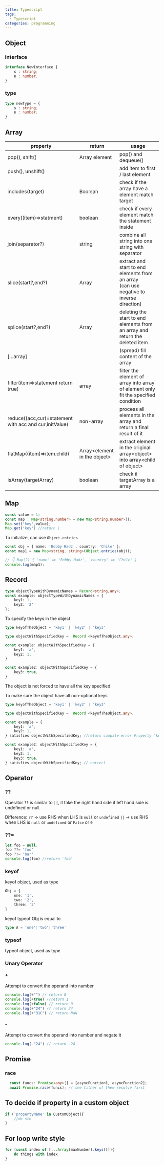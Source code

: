 ```yaml
---
title: Typescript
tags:
  - Typescript
categories: programming
---
```


## Object

### interface

``` Typescript
interface NewInterface {
    s : string;
    n : number;
}
```
### type
```Typescript
type newType = {
	s : string;
	n : number;
}
```

## Array
| **property**                                           | **return**                     | **usage**                                                                                  |
| ------------------------------------------------------ | ------------------------------ | ------------------------------------------------------------------------------------------ |
| pop(), shift()                                         | Array element                  | pop() and dequeue()                                                                        |
| push(), unshift()                                      |                                | add item to first / last element                                                           |
| includes(target)                                       | Boolean                        | check if the array have a element match target                                             |
| every((item)=>statment)                                | boolean                        | check if every element match the statement inside                                          |
| join(separator?)                                       | string                         | combine all string into one string with separator                                          |
| slice(start?,end?)                                     | Array                          | extract and start to end elements from an array<br>(can use negative to inverse direction) |
| splice(start?,end?)                                    | Array                          | deleting the start to end elements from an array and return the deleted item               |
| \[...array\]                                           |                                | (spread) fill content of the array                                                         |
| filter(item=>statement return true)                    | array                          | filter the element of array into array of element only fit the specified condition         |
| reduce((acc,cur)=statement with acc and cur,initValue) | non-array                      | process all elements in the array and return a final result of it                          |
| flatMap((item)=>item.child)                            | Array\<element in the object\> | extract element in the original array\<object\> into array\<child of object\>              |
| isArray(targetArray)                                   | boolean                        | check if targetArray is a array                                                            |
## Map
```Typescript
const value = 1;
const map : Map<string,number> = new Map<string,number>();
Map.set('key',value);
Map.get('key') //return 1
```

To initialize, can use `Object.entries`
```Typescript
const obj = { name: 'Bobby Hadz', country: 'Chile' };
const map1 = new Map<string, string>(Object.entries(obj));

// 👇️ Map(2) { 'name' => 'Bobby Hadz', 'country' => 'Chile' }
console.log(map1);

```

## Record
```Typescript
type objectTypeWithDynamicNames = Record<string,any>;
const example: objectTypeWithDynamicNames = {
	key1: 1,
	key2: '2'
};
```

To specify the keys in the object

```Typescript
type keyofTheObject = 'key1' | 'key2' | 'key3'

type objectWithSpecifiedKey =  Record <keyofTheObject,any>;

const example: objectWithSpecifiedKey = {
	key1: 'a',
	key2: 1,
}

const example2: objectWithSpecifiedKey = {
	key3: true,
}
```
The object is not forced to have all the key specified

To make sure the object have all non-optional keys
```Typescript
type keyofTheObject = 'key1' | 'key2' | 'key3'

type objectWithSpecifiedKey =  Record <keyofTheObject,any>;

const example = {
	key1: 'a',
	key2: 1,
} satisfies objectWithSpecifiedKey; //return compile error Property 'key' is missing in type '{ 	key1: 'a',	key2: 1, }' but required in type 'objectWithSpecifiedKey'.

const example2: objectWithSpecifiedKey = {
	key1: 'a',
	key2: 1,
	key3: true,
} satisfies objectWithSpecifiedKey; // correct
```

## Operator

### ??

Operator `??` is similar to `||`,
it take the right hand side if left hand side is undefined or null.

Difference:
`??` → use RHS when LHS is `null` or `undefined`
`||` → use RHS when LHS is `null` or `undefined` or `False` or `0`

### ??= 
```Typescript
let foo = null;
foo ??= 'foo'
foo ??= 'bar'
console.log(foo) //return 'foo'
```
### keyof

keyof object, used as type
```Typescript
Obj = {
	one: '1',
	two: '2',
	three: '3'
}
```

keyof typeof Obj is equal to 
```Typescript
type A = 'one'|'two'|'three'
```
### typeof

typeof object, used as type

### Unary Operator
#### +
Attempt to convert the operand into number
```Typescript
console.log(+"") // return 0
console.log(+true) //return 1
console.log(+false) // return 0
console.log(+"24") // return 24
console.log(+"31C") // return NaN
```

#### -
Attempt to convert the operand into number and negate it
```Typescript
console.log(-"24") // return -24
```

## Promise

### race
```Typescript
  const funcs: Promise<any>[] = [asyncFunction1, asyncFunction2];
  await Promise.race(funcs); // see tither of them resolve first
```

## To decide if property in a custom object
```Typescript
if ('propertyName' in CustomObject){
	//do sth
}
```

## For loop write style
```Typescript
for (const index of [...Array(maxNumber).keys()]){
	do things with index
}
```
